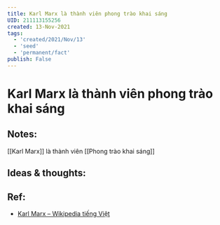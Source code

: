 ```yaml
---
title: Karl Marx là thành viên phong trào khai sáng
UID: 211113155256
created: 13-Nov-2021
tags:
  - 'created/2021/Nov/13'
  - 'seed'
  - 'permanent/fact'
publish: False
---
```

# Karl Marx là thành viên phong trào khai sáng

## Notes:
[[Karl Marx]] là thành viên [[Phong trào khai sáng]]

## Ideas & thoughts:

## Ref:
- [Karl Marx – Wikipedia tiếng Việt](https://vi.wikipedia.org/wiki/Karl_Marx)
